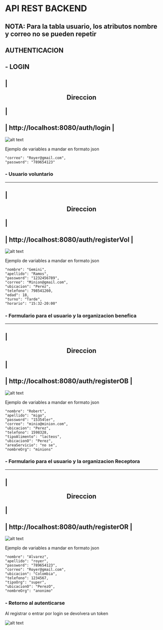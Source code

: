 
# API REST BACKEND
## NOTA: Para la tabla usuario, los atributos nombre y correo no se pueden repetir

## AUTHENTICACION

## - LOGIN

| <p><center> Direccion </center></p> | 
------------
| http://localhost:8080/auth/login |
------------

![alt text](image-2.png)

Ejemplo de variables a mandar en formato json

    "correo": "Royer@gmail.com",
    "password": "789654123"


### - Usuario voluntario
------------
| <p><center> Direccion </center></p> | 
------------
| http://localhost:8080/auth/registerVol |
------------

![alt text](image-1.png)

Ejemplo de variables a mandar en formato json

    "nombre": "Gemini",  
    "apellido": "Ramos",    
    "password": "1232456789",  
    "correo": "Minion@gmail.com",  
    "ubicacion": "Perez",  
    "telefono": 798541260,  
    "edad": 18,  
    "turno": "Tarde",  
    "horario": "15:32-20:00"  



### - Formulario para el usuario y la organizacion benefica
------------
| <p><center> Direccion </center></p> | 
------------
| http://localhost:8080/auth/registerOB |
------------

![alt text](image-3.png)

Ejemplo de variables a mandar en formato json

    "nombre": "Robert",
    "apellido": "migo",
    "password": "15354ler",
    "correo": "minio@minion.com",
    "ubicacion": "Perez",
    "telefono": 1598328,
    "tipoAlimento": "lacteos",
    "ubicacionO": "Perez",
    "areaServicio": "no se",
    "nombreOrg": "minions"

### - Formulario para el usuario y la organizacion Receptora
------------
| <p><center> Direccion </center></p> | 
------------
| http://localhost:8080/auth/registerOR |
------------

![alt text](image-4.png)

Ejemplo de variables a mandar en formato json

    "nombre": "Alvarez",
    "apellido": "royer",
    "password": "789654123",
    "correo": "Royer@gmail.com",
    "ubicacion": "Colombia",
    "telefono": 1234567,
    "tipoOrg": "super",
    "ubicacionO": "PerezO",
    "nombreOrg": "anonimo"

### - Retorno al autenticarse

Al registrar o entrar por login se devolvera un token 

![alt text](image-5.png)
